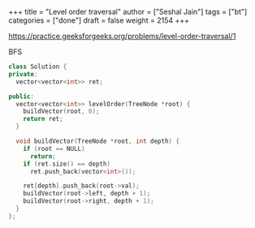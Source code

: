 +++
title = "Level order traversal"
author = ["Seshal Jain"]
tags = ["bt"]
categories = ["done"]
draft = false
weight = 2154
+++

<https://practice.geeksforgeeks.org/problems/level-order-traversal/1>

BFS

```cpp
class Solution {
private:
  vector<vector<int>> ret;

public:
  vector<vector<int>> levelOrder(TreeNode *root) {
    buildVector(root, 0);
    return ret;
  }

  void buildVector(TreeNode *root, int depth) {
    if (root == NULL)
      return;
    if (ret.size() == depth)
      ret.push_back(vector<int>());

    ret[depth].push_back(root->val);
    buildVector(root->left, depth + 1);
    buildVector(root->right, depth + 1);
  }
};
```
